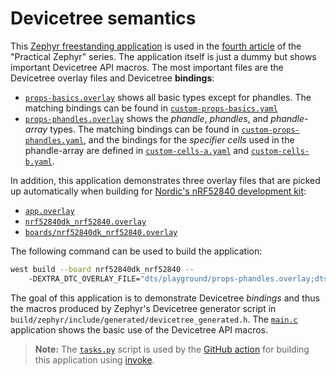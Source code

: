
# Devicetree semantics

This [Zephyr freestanding application](https://docs.zephyrproject.org/latest/develop/application/index.html#zephyr-freestanding-app) is used in the [fourth article](https://interrupt.memfault.com/blog/practical_zephyr_dt_semantics) of the "Practical Zephyr" series. The application itself is just a dummy but shows important Devicetree API macros. The most important files are the Devicetree overlay files and Devicetree **bindings**:

- [`props-basics.overlay`](./dts/playground/props-basics.overlay) shows all basic types except for phandles. The matching bindings can be found in [`custom-props-basics.yaml`](./dts/bindings/custom-props-basics.yaml)
- [`props-phandles.overlay`](./dts/playground/props-phandles.overlay) shows the _phandle_, _phandles_, and _phandle-array_ types. The matching bindings can be found in [`custom-props-phandles.yaml`](./dts/bindings/custom-props-phandles.yaml), and the bindings for the _specifier cells_ used in the phandle-array are defined in [`custom-cells-a.yaml`](./dts/bindings/custom-cells-a.yaml) and [`custom-cells-b.yaml`](./dts/bindings/custom-cells-b.yaml).

In addition, this application demonstrates three overlay files that are picked up automatically when building for [Nordic's nRF52840 development kit](https://www.nordicsemi.com/Products/Development-hardware/nrf52840-dk):

- [`app.overlay`](./app.overlay)
- [`nrf52840dk_nrf52840.overlay`](./nrf52840dk_nrf52840.overlay)
- [`boards/nrf52840dk_nrf52840.overlay`](./boards/nrf52840dk_nrf52840.overlay)

The following command can be used to build the application:

```bash
west build --board nrf52840dk_nrf52840 --
    -DEXTRA_DTC_OVERLAY_FILE="dts/playground/props-phandles.overlay;dts/playground/props-basics.overlay"
```

The goal of this application is to demonstrate Devicetree _bindings_ and thus the macros produced by Zephyr's Devicetree generator script in `build/zephyr/include/generated/devicetree_generated.h`. The [`main.c`](./src/main.c) application shows the basic use of the Devicetree API macros.

> **Note:** The [`tasks.py`](./tasks.py) script is used by the [GitHub action](../.github/workflows/ci.yml) for building this application using [invoke](https://www.pyinvoke.org/).
